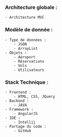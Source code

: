 ### Architecture globale :
	- Architecture MVC

### Modèle de donnée :
	- Type de données :
		- JSON
		- ArrayList
	- Objets :
		- Aéroport
		- Réservations
		- Vols
		- Utilisateurs

### Stack Technique :
	- Frontend : 
		- HTML, CSS, JQuery
	- Backend :
		- JAVA
	- Framework :
		- AngularJS
	- IDE :
		- Intellij
	- Partage du code :
		- GitHub
